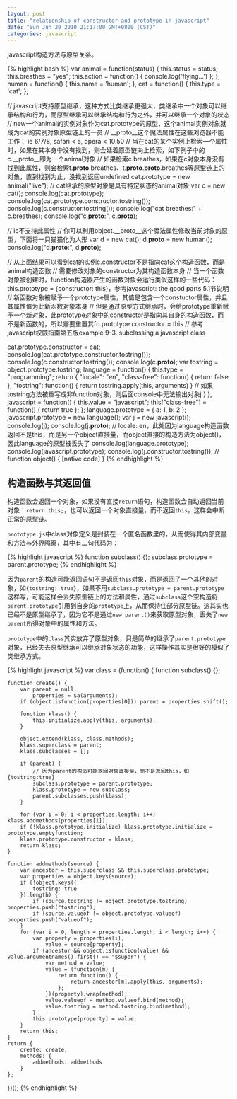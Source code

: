 ```yaml
---
layout: post
title: "relationship of constructor and prototype in javascript"
date: "Sun Jun 20 2010 21:17:00 GMT+0800 (CST)"
categories: javascript
---
```


javascript构造方法与原型关系。

{% highlight bash %}
var animal = function(status) {
    this.status = status;
    this.breathes = "yes";
    this.action = function() {
        console.log('flying...')
    };
},
human = function() {
    this.name = 'human';
},
cat = function() {
    this.type = 'cat';
};

// javascript支持原型继承，这种方式比类继承更强大，类继承中一个对象可以继承结构和行为，而原型继承可以继承结构和行为之外，并可以继承一个对象的状态
// new一个animal的实例对象作为cat.prototype的原型，这个animal实例对象就成为cat的实例对象原型链上的一员
// __proto__这个魔法属性在这些浏览器不能工作： ie 6/7/8, safari < 5, opera < 10.50
// 当在cat的某个实例上检索一个属性时，如果在其本身中没有找到，则会延着原型链向上检索，如下例子中的c.__proto__即为一个animal对象
// 如果检索c.breathes，如果在c对象本身没有找到此属性，则会检索t.__proto__.breathes、t.__proto__.__proto__.breathes等原型链上的对象，直到找到为止，没找到返回undefined
cat.prototype = new animal("live");
// cat继承的原型对象是具有特定状态的animal对象
var c = new cat();
console.log(cat.prototype);
console.log(cat.prototype.constructor.tostring());
console.log(c.constructor.tostring());
console.log("cat breathes:" + c.breathes);
console.log("c.__proto__:", c.__proto__);

// ie不支持此属性
// 你可以利用object.__proto__这个魔法属性修改当前对象的原型，下面将一只猫猫化为人形
var d = new cat();
d.__proto__ = new human();
console.log("d.__proto__:", d.__proto__);

// 从上面结果可以看到cat的实例c.constructor不是指向cat这个构造函数，而是animal构造函数
// 需要修改对象的constructor为其构造函数本身
// 当一个函数对象被创建时，function构造器产生的函数对象会运行类似这样的一些代码：this.prototype = {constructor: this}，参考javascript: the good parts 5.1节说明
// 新函数对象被赋予一个prototype属性，其值是包含一个constuctor属性，并且其属性值为此新函数对象本身
// 但是通过原型方式继承时，会给prototype重新赋予一个新对象，此prototype对象中的constructor是指向其自身的构造函数，而不是新函数的，所以需要重置其fn.prototype.constructor = this
// 参考javascript权威指南第五版example 9-3. subclassing a javascript class

cat.prototype.constructor = cat;
console.log(cat.prototype.constructor.tostring());
console.log(c.constructor.tostring());
console.log(c.__proto__);
var tostring = object.prototype.tostring;
language = function() {
    this.type = "programming";
    return {
        "locale": "en",
        "class-free": function() {
            return false
        },
        "tostring": function() {
            return tostring.apply(this, arguments)
        }
        // 如果tostring方法被重写成非function对象，则后面console中无法输出对象j
    }
},
javascript = function() {
    this.value = "javascript";
    this["class-free"] = function() {
        return true
    };
};
language.prototype = {
    a: 1,
    b: 2
};
javascript.prototype = new language();
var j = new javascript();
console.log(j);
console.log(j.__proto__);
// locale: en，此处因为language构造函数返回不是this，而是另一个object直接量，而object直接的构造方法为object()，因此language的原型被丢失了
console.log(language.prototype);
console.log(javascript.prototype);
console.log(j.constructor.tostring());
// function object() { [native code] }
{% endhighlight %}

构造函数与其返回值
-----

构造函数会返回一个对象，如果没有直接`return`语句，构造函数会自动返回当前对象：`return this;`，也可以返回一个对象直接量，而不返回`this`，这样会中断正常的原型链。

`prototype.js`中class对象定义是封装在一个匿名函数里的，从而使得其内部变量和方法与外界隔离，其中有二句代码为：

{% highlight javascript %}
function subclass() {};
subclass.prototype = parent.prototype;
{% endhighlight %}

因为`parent`的构造可能返回语句不是返回`this`对象，而是返回了一个其他的对象，如`{tostring: true}`，如果不用`subclass.prototype = parent.prototype`这样写，可能这样会丢失原型链上的方法和属性，通过`subclass`这个空构造将`parent.prototype`引用到自身的`prototype`上，从而保持住部分原型链。这其实也已经不是原型继承了，因为它不是通过`new parent()`来获取原型对象，丢失了`new parent`所得对象中的属性和方法。

`prototype`中的`class`其实放弃了原型对象，只是简单的继承了`parent.prototype`对象，已经失去原型继承可以继承对象状态的功能，这样操作其实是很好的模似了类继承方式。

{% highlight javascript %}
var class = (function() {
    function subclass() {};

    function create() {
        var parent = null,
            properties = $a(arguments);
        if (object.isfunction(properties[0])) parent = properties.shift();

        function klass() {
            this.initialize.apply(this, arguments);
        }

        object.extend(klass, class.methods);
        klass.superclass = parent;
        klass.subclasses = [];

        if (parent) {
            // 因为parent的构造可能返回对象直接量，而不是返回this，如{tostring:true}
            subclass.prototype = parent.prototype;
            klass.prototype = new subclass;
            parent.subclasses.push(klass);
        }

        for (var i = 0; i < properties.length; i++) klass.addmethods(properties[i]);
        if (!klass.prototype.initialize) klass.prototype.initialize = prototype.emptyfunction;
        klass.prototype.constructor = klass;
        return klass;
    }

    function addmethods(source) {
        var ancestor = this.superclass && this.superclass.prototype;
        var properties = object.keys(source);
        if (!object.keys({
            tostring: true
        }).length) {
            if (source.tostring != object.prototype.tostring) properties.push("tostring");
            if (source.valueof != object.prototype.valueof) properties.push("valueof");
        }
        for (var i = 0, length = properties.length; i < length; i++) {
            var property = properties[i],
                value = source[property];
            if (ancestor && object.isfunction(value) && value.argumentnames().first() == "$super") {
                var method = value;
                value = (function(m) {
                    return function() {
                        return ancestor[m].apply(this, arguments);
                    };
                })(property).wrap(method);
                value.valueof = method.valueof.bind(method);
                value.tostring = method.tostring.bind(method);
            }
            this.prototype[property] = value;
        }
        return this;
    }
    return {
        create: create,
        methods: {
            addmethods: addmethods
        }
    };
})();
{% endhighlight %}
